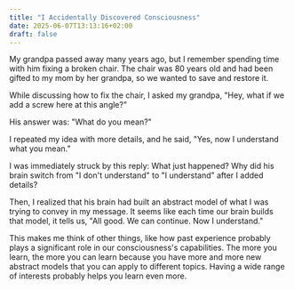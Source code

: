 ```yaml
---
title: "I Accidentally Discovered Consciousness"
date: 2025-06-07T13:13:16+02:00
draft: false
---
```


My grandpa passed away many years ago, but I remember spending time with him fixing a broken chair. The chair was 80 years old and had been gifted to my mom by her grandpa, so we wanted to save and restore it.

While discussing how to fix the chair, I asked my grandpa,
"Hey, what if we add a screw here at this angle?"

His answer was:
"What do you mean?"

I repeated my idea with more details, and he said,
"Yes, now I understand what you mean."

I was immediately struck by this reply: What just happened? Why did his brain switch from "I don't understand" to "I understand" after I added details?

Then, I realized that his brain had built an abstract model of what I was trying to convey in my message. It seems like each time our brain builds that model, it tells us, "All good. We can continue. Now I understand."

This makes me think of other things, like how past experience probably plays a significant role in our consciousness's capabilities. The more you learn, the more you can learn because you have more and more new abstract models that you can apply to different topics. Having a wide range of interests probably helps you learn even more.